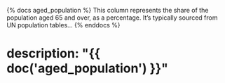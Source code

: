{% docs aged_population %}
This column represents the share of the population aged 65 and over, as a percentage.
It’s typically sourced from UN population tables…
{% enddocs %}

# description: "{{ doc('aged_population') }}"
